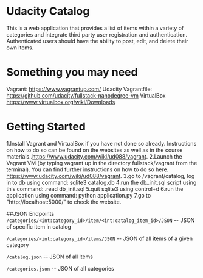 # Udacity Catalog
This is a web application that provides a list of items within a variety of categories and integrate third party user registration and authentication. Authenticated users should have the ability to post, edit, and delete their own items.

# Something you may need
Vagrant: https://www.vagrantup.com/
Udacity Vagrantfile: https://github.com/udacity/fullstack-nanodegree-vm
VirtualBox https://www.virtualbox.org/wiki/Downloads

# Getting Started
1.Install Vagrant and VirtualBox if you have not done so already. Instructions on how to do so can be found on the websites as well as in the course materials..https://www.udacity.com/wiki/ud088/vagrant.
2.Launch the Vagrant VM (by typing vagrant up in the directory fullstack/vagrant from the terminal). You can find further instructions on how to do so here.
https://www.udacity.com/wiki/ud088/vagrant.
3.go to /vagrant/catalog, log in to db using command: sqlite3 catalog.db
4.run the db_init.sql script using this command: .read db_init.sql
5.quit sqlite3 using control+d
6.run the application using command: python application.py
7.go to "http://localhost:5000/" to check the website.

##JSON Endpoints
`/categories/<int:category_id>/item/<int:catalog_item_id>/JSON` -- JSON of specific item in catalog

`/categories/<int:category_id>/items/JSON` -- JSON of all items of a given category

`/catalog.json` -- JSON of all items

`/categories.json` -- JSON of all categories
